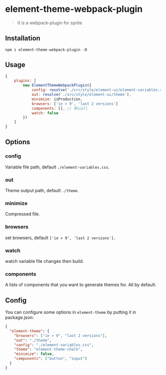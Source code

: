 <!--
 * @Author: daipeng
 * @Date: 2019-12-10 17:48:26
 * @LastEditors: VSCode
 * @LastEditTime: 2019-12-10 18:00:32
 * @Description: 
 -->
# element-theme-webpack-plugin


> It is a webpack-plugin for sprite

## Installation

```shell
npm i element-theme-webpack-plugin -D
```

## Usage
```js
{
    plugins: [
        new ElementThemeWebpackPlugin({
            config: resolve('./src/style/element-ui/element-variables.scss'),
            out: resolve('./src/style/element-ui/theme'),
            minimize: isProduction,
            browsers: ['ie > 9', 'last 2 versions']
            components: [], // 默认all
            watch: false
        })
    ]
}
```
## Options
### config
Variable file path, default `./element-variables.css`.

### out
Theme output path, default `./theme`.

### minimize
Compressed file.

### browsers
set browsers, default `['ie > 9', 'last 2 versions']`.

### watch
watch variable file changes then build.

### components
A lists of components that you want to generate themes for.  All by default.

## Config
You can configure some options in `element-theme` by putting it in package.json:
```json
{
  "element-theme": {
    "browsers": ["ie > 9", "last 2 versions"],
    "out": "./theme",
    "config": "./element-variables.css",
    "theme": "element-theme-chalk",
    "minimize": false,
    "components": ["button", "input"]
  }
}
```
